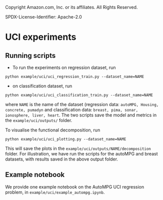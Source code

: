 <!-- #region -->
Copyright Amazon.com, Inc. or its affiliates. All Rights Reserved.

SPDX-License-Identifier: Apache-2.0

# UCI experiments

## Running scripts 
* To run the experiments on regression dataset, run 
```
python example/uci/uci_regression_train.py --dataset_name=NAME
```
* on classification dataset, run
```
python example/uci/uci_classification_train.py --dataset_name=NAME
```
where ```NAME``` is the name of the dataset (regression data: ```autoMPG, Housing, concrete, pumadyn``` and classification data: ```breast, pima, sonar, ionosphere, liver, heart```. The two scripts save the model and metrics in the ```example/uci/outputs/``` folder.

To visualise the functional decomposition, run 
```
python example/uci/uci_plotting.py --dataset_name=NAME
```
This will save the plots in the ```example/uci/outputs/NAME/decomposition``` folder. 
For illustration, we have run the scripts for the autoMPG and breast datasets, with results saved in the above output folder. 


## Example notebook
We provide one example notebook on the AutoMPG UCI regression problem, in ```example/uci/example_autompg.ipynb```.
<!-- #endregion -->

```python

```
